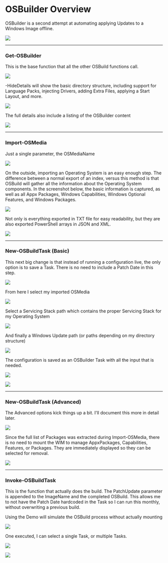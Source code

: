 # OSBuilder Overview

OSBuilder is a second attempt at automating applying Updates to a Windows Image offline.

![](/assets/2018-07-02_15-54-11.png)

---

### Get-OSBuilder

This is the base function that all the other OSBuild functions call.

![](/assets/2018-07-02_15-18-44.png)

-HideDetails will show the basic directory structure, including support for Language Packs, injecting Drivers, adding Extra Files, applying a Start Layout, and more.

![](/assets/2018-07-02_15-19-54.png)

The full details also include a listing of the OSBuilder content

![](/assets/2018-07-02_15-24-07.png)

---

### Import-OSMedia

Just a single parameter, the OSMediaName

![](/assets/2018-07-02_15-25-47.png)

On the outside, importing an Operating System is an easy enough step.  The difference between a normal export of an index, versus this method is that OSBuild will gather all the information about the Operating System components.  In the screenshot below, the basic information is captured, as well as all Appx Packages, Windows Capabilities, Windows Optional Features, and Windows Packages.

![](/assets/2018-07-02_15-27-52.png)

Not only is everything exported in TXT file for easy readability, but they are also exported PowerShell arrays in JSON and XML.

![](/assets/2018-07-02_15-30-39.png)

---

### New-OSBuildTask \(Basic\)

This next big change is that instead of running a configuration live, the only option is to save a Task.  There is no need to include a Patch Date in this step.

![](/assets/2018-07-02_15-34-46.png)

From here I select my imported OSMedia

![](/assets/2018-07-02_15-35-54.png)

Select a Servicing Stack path which contains the proper Servicing Stack for my Operating System

![](/assets/2018-07-02_15-36-43.png)

And finally a Windows Update path \(or paths depending on my directory structure\)

![](/assets/2018-07-02_15-37-41.png)

The configuration is saved as an OSBuilder Task with all the input that is needed.

![](/assets/2018-07-02_15-39-01.png)

![](/assets/2018-07-02_15-40-07.png)

---

### New-OSBuildTask \(Advanced\)

The Advanced options kick things up a bit.  I'll document this more in detail later.

![](/assets/2018-07-02_15-41-52.png)

Since the full list of Packages was extracted during Import-OSMedia, there is no need to mount the WIM to manage AppxPackages, Capabilities, Features, or Packages.  They are immediately displayed so they can be selected for removal.

![](/assets/2018-07-02_15-49-56.png)

---

### Invoke-OSBuildTask

This is the function that actually does the build.  The PatchUpdate parameter is appended to the ImageName and the completed OSBuild.  This allows me to not have the Patch Date hardcoded in the Task so I can run this monthly, without overwriting a previous build.

Using the Demo will simulate the OSBuild process without actually mounting

![](/assets/2018-07-02_15-43-31.png)

One executed, I can select a single Task, or multiple Tasks.

![](/assets/2018-07-02_15-44-43.png)

![](/assets/2018-07-02_15-48-05.png)

